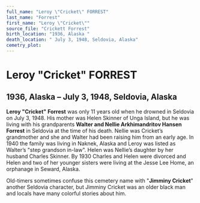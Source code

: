 ```yaml
---
full_name: "Leroy \"Cricket\" FORREST"
last_name: "Forrest"
first_name: "Leroy \"Cricket\""
source_file: "Crickett Forrest"
birth_location: "1936, Alaska "
death_location: " July 3, 1948, Seldovia, Alaska"
cemetry_plot: 
---
```

# Leroy "Cricket" FORREST

## 1936, Alaska – July 3, 1948, Seldovia, Alaska

**Leroy "Cricket" Forrest** was only 11 years old when he drowned in
Seldovia on July 3, 1948. His mother was Helen Skinner of Unga Island,
but he was living with his grandparents **Walter and Nellie
Arkhimandritov Hansen Forrest** in Seldovia at the time of his death.
Nellie was Cricket’s grandmother and she and Walter had been raising him
from an early age. In 1940 the family was living in Naknek, Alaska and
Leroy was listed as Walter’s "step grandson in-law". Helen was Nellie’s
daughter by her husband Charles Skinner. By 1930 Charles and Helen were
divorced and Helen and two of her younger sisters were living at the
Jesse Lee Home, an orphanage in Seward, Alaska.

Old-timers sometimes confuse this cemetery name with "**Jimminy
Cricket**" another Seldovia character, but Jimminy Cricket was an older
black man and locals have many colorful stories about him.
